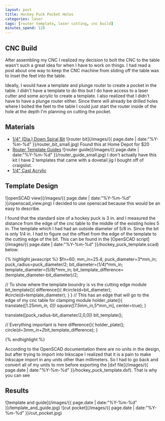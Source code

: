 ```yaml
---
layout: post
title: Hockey Puck Pocket Holes
categories: laser
tags: [router template, laser cutting, cnc build]
minutes_spend: 120
---
```

## CNC Build
After assembling my CNC I realized my decision to bolt the CNC to the table wasn't such a great idea for when I have to work on things. I had read a post about one way to keep the CNC machine from sliding off the table was to inset the feet into the table.

Ideally, I would have a template and plunge router to create a pocket in the table. I didn't have a template to do this but I do have access to a laser cutter and some acrylic to create a template. I also realized that I didn't have to have a plunge router either.  Since there will already be drilled holes where I bolted the feet to the table I could just start the router inside of the hole at the depth I'm planning on cutting the pocket. 

## Materials

* [1/4" (Dia.) Down Spiral Bit](http://www.amazon.com/Dia-Down-Spiral-Bit/dp/B00004T7K3) ![router bit](/images/{{ page.date | date:"%Y-%m-%d" }}/router_bit_small.jpg) Found this at Home Depot for $20
* [Router Template Guides](http://www.amazon.com/PORTER-CABLE-42000-9-Piece-Template-Guide/dp/B0000222V1) ![router guide](/images/{{ page.date | date:"%Y-%m-%d" }}/router_guide_small.jpg)
 I don't actually have this kit I have 2 templates that came with a dovetail jig I bought off of craigslist.
* [1/4" Cast Acrylic](http://www.amazon.com/gp/product/B009AEAG2E/ref=oh_aui_search_detailpage?ie=UTF8&psc=1)

## Template Design
![openSCAD view](/images/{{ page.date | date:"%Y-%m-%d" }}/openscad_view.png)
I decided to use openscad because this would be an easy to describe.

I found that the standard size of a hockey puck is 3 in. and I measured the distance from the edge of the cnc table to the middle of the existing holes 5 in. The template which I had had an outside diameter of 5/8 in. Since the bit is only 1/4 in. I had to figure out the offset from the edge of the template to the cutting edge of the bit. This can be found in the [OpenSCAD script](/images/{{ page.date | date:"%Y-%m-%d" }}/hockey_puck_template.scad) below:

{% highlight javascript %}
$fn=60;
mm_in=25.4;
puck_diameter=3*mm_in;
puck_radius=puck_diameter/2;
bit_diameter=(1/4)*mm_in;
template_diameter=(5/8)*mm_in;
bit_template_difference=(template_diameter-bit_diameter)/2;

// To show where the template boundry is vs the cutting edge
module bit_template(){
    difference(){
        #circle(d=bit_diameter);
        #circle(d=template_diameter);
    }
}
// This has an edge that will go to the edge of my cnc table for clamping
module holder_plate(){
    translate([1.25*mm_in, 0]) square([7.5*mm_in,5*mm_in], center=true);
}

translate([puck_radius-bit_diameter/2,0,0]) bit_template();

// Everything important is here
difference(){
    holder_plate();
    circle(d=3*mm_in+2*bit_template_difference);
}

{% endhighlight %}

  According to the OpenSCAD documentation there are no units in the design, but after trying to import into Inkscape I realized that it is a pain to make Inkscape import in any units other than millimeters. So I had to go back and convert all of my units to mm before exporting the [dxf file](/images/{{ page.date | date:"%Y-%m-%d" }}/hockey_puck_template.dxf). That is why you can see 

## Results
![template and guide](/images/{{ page.date | date:"%Y-%m-%d" }}/template_and_guide.jpg)
![cut pocket](/images/{{ page.date | date:"%Y-%m-%d" }}/cut_pocket.jpg)
